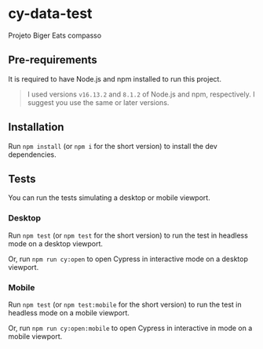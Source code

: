 # cy-data-test

Projeto Biger Eats compasso

## Pre-requirements

It is required to have Node.js and npm installed to run this project.

> I used versions `v16.13.2` and `8.1.2` of Node.js and npm, respectively. I suggest you use the same or later versions.

## Installation

Run `npm install` (or `npm i` for the short version) to install the dev dependencies.

## Tests
You can run the tests simulating a desktop or mobile viewport.

### Desktop
Run `npm test` (or `npm test` for the short version) to run the test in headless mode on a desktop viewport.

Or, run `npm run cy:open` to open Cypress in interactive mode on a desktop viewport.

### Mobile
Run `npm test` (or `npm test:mobile` for the short version) to run the test in headless mode on a mobile viewport.

Or, run `npm run cy:open:mobile` to open Cypress in interactive in mode on a mobile viewport. 